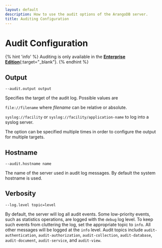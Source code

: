 ```yaml
---
layout: default
description: How to use the audit options of the ArangoDB server.
title: Auditing Configuration
---
```

Audit Configuration
===================

{% hint 'info' %}
Auditing is only available in the
[**Enterprise Edition**](https://www.arangodb.com/why-arangodb/arangodb-enterprise/){:target="_blank"}.
{% endhint %}

Output
------

`--audit.output output`

Specifies the target of the audit log. Possible values are

`file://filename` where *filename* can be relative or absolute.

`syslog://facility` or `syslog://facility/application-name` to log
into a syslog server.

The option can be specified multiple times in order to configure the
output for multiple targets.

Hostname
--------

`--audit.hostname name`

The name of the server used in audit log messages. By default the
system hostname is used.

Verbosity
---------

`--log.level topic=level`

By default, the server will log all audit events. Some low-priority events, such
as statistics operations, are logged with the `debug` log level. To keep such
events from cluttering the log, set the appropriate topic to `info`. All other
messages will be logged at the `info` level. Audit topics include
`audit-authentication`, `audit-authorization`, `audit-collection`,
`audit-database`, `audit-document`, `audit-service`, and `audit-view`. 
